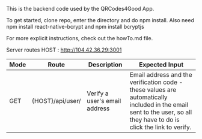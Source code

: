 This is the backend code used by the QRCodes4Good App.

To get started, clone repo, enter the directory and do npm install.
Also need npm install react-native-bcrypt  and npm install bcryptjs

For more explicit instructions, check out the howTo.md file.

Server routes
HOST : http://104.42.36.29:3001

| Mode | Route | Description | Expected Input |
| ---- | ----- | ----------- | -------------- |
| GET  |  {HOST}/api/user/ | Verify a user's email address | Email address and the verification code - these values are automatically included in the email sent to the user, so all they have to do is click the link to verify.